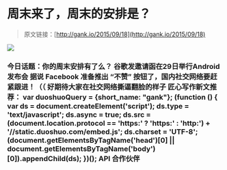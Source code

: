# 周末来了，周末的安排是？

> 原文链接：[http://gank.io/2015/09/18](http://gank.io/2015/09/18)

![](http://ww2.sinaimg.cn/large/7a8aed7bgw1ew6boqjcdaj20qe11on2h.jpg)

### 今日话题：你的周末安排有了么？                                                                        谷歌发邀请函在29日举行Android发布会                                                                                            据说 Facebook 准备推出 “不赞” 按钮了，国内社交网络要赶紧跟进！（（ 好期待大家在社交网络撕逼翻脸的样子                                                                                    匠心写作新文推荐：                                                                                var duoshuoQuery = {short_name: "gank"};    (function () {        var ds = document.createElement('script');        ds.type = 'text/javascript';        ds.async = true;        ds.src = (document.location.protocol == 'https:' ? 'https:' : 'http:') + '//static.duoshuo.com/embed.js';        ds.charset = 'UTF-8';        (document.getElementsByTagName('head')[0]        || document.getElementsByTagName('body')[0]).appendChild(ds);    })();                                API                            合作伙伴                                    


